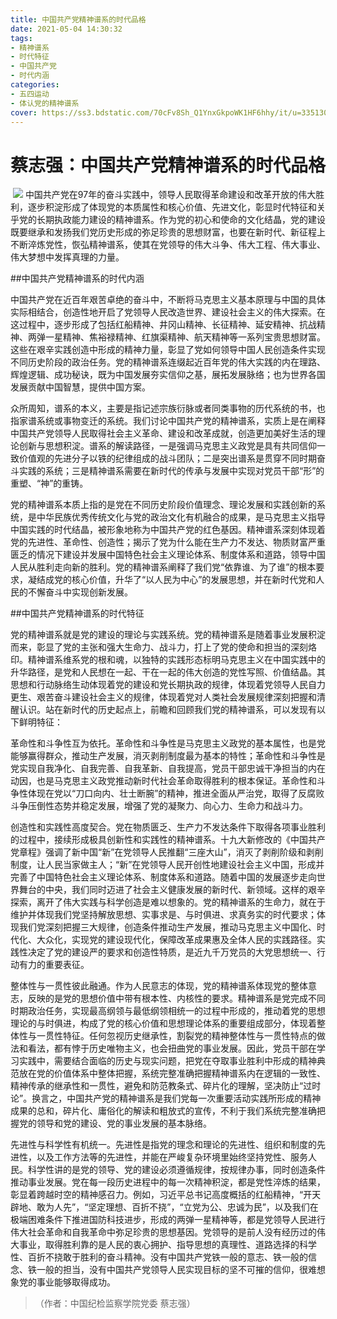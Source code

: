 ```yaml
---
title: 中国共产党精神谱系的时代品格
date: 2021-05-04 14:30:32
tags:
- 精神谱系
- 时代特征
- 中国共产党
- 时代内涵
categories:
- 五四运动
- 体认党的精神谱系
cover: https://ss3.bdstatic.com/70cFv8Sh_Q1YnxGkpoWK1HF6hhy/it/u=3351308256,348753009&fm=11&gp=0.jpg
---
```


# 蔡志强：中国共产党精神谱系的时代品格

​		![](中国共产党精神谱系的时代品格.jpg)
		中国共产党在97年的奋斗实践中，领导人民取得革命建设和改革开放的伟大胜利，逐步积淀形成了体现党的本质属性和核心价值、先进文化，彰显时代特征和关乎党的长期执政能力建设的精神谱系。作为党的初心和使命的文化结晶，党的建设既要继承和发扬我们党历史形成的弥足珍贵的思想财富，也要在新时代、新征程上不断淬炼党性，恢弘精神谱系，使其在党领导的伟大斗争、伟大工程、伟大事业、伟大梦想中发挥真理的力量。	

##中国共产党精神谱系的时代内涵

中国共产党在近百年艰苦卓绝的奋斗中，不断将马克思主义基本原理与中国的具体实际相结合，创造性地开启了党领导人民改造世界、建设社会主义的伟大探索。在这过程中，逐步形成了包括红船精神、井冈山精神、长征精神、延安精神、抗战精神、两弹一星精神、焦裕禄精神、红旗渠精神、航天精神等一系列宝贵思想财富。这些在艰辛实践创造中形成的精神力量，彰显了党如何领导中国人民创造条件实现不同历史阶段的政治任务。党的精神谱系连缀起近百年党的伟大实践的内在理路、辉煌逻辑、成功秘诀，既为中国发展夯实信仰之基，展拓发展脉络；也为世界各国发展贡献中国智慧，提供中国方案。

众所周知，谱系的本义，主要是指记述宗族衍脉或者同类事物的历代系统的书，也指家谱系统或事物变迁的系统。我们讨论中国共产党的精神谱系，实质上是在阐释中国共产党领导人民取得社会主义革命、建设和改革成就，创造更加美好生活的理论创新与思想积淀。谱系的解读路径，一是强调马克思主义政党是具有共同信仰一致价值观的先进分子以铁的纪律组成的战斗团队；二是突出谱系是贯穿不同时期奋斗实践的系统；三是精神谱系需要在新时代的传承与发展中实现对党员干部“形”的重塑、“神”的重铸。

党的精神谱系本质上指的是党在不同历史阶段价值理念、理论发展和实践创新的系统，是中华民族优秀传统文化与党的政治文化有机融合的成果，是马克思主义指导中国实践的时代结晶，被形象地称为中国共产党的红色基因。精神谱系深刻体现着党的先进性、革命性、创造性；揭示了党为什么能在生产力不发达、物质财富严重匮乏的情况下建设并发展中国特色社会主义理论体系、制度体系和道路，领导中国人民从胜利走向新的胜利。党的精神谱系阐释了我们党“依靠谁、为了谁”的根本要求，凝结成党的核心价值，升华了“以人民为中心”的发展思想，并在新时代党和人民的不懈奋斗中实现创新发展。

##中国共产党精神谱系的时代特征

党的精神谱系就是党的建设的理论与实践系统。党的精神谱系是随着事业发展积淀而来，彰显了党的主张和强大生命力、战斗力，打上了党的使命和担当的深刻烙印。精神谱系维系党的根和魂，以独特的实践形态标明马克思主义在中国实践中的升华路径，是党和人民想在一起、干在一起的伟大创造的党性写照、价值结晶。其思想和行动脉络生动体现着党的建设和党长期执政的规律，体现着党领导人民自力更生、艰苦奋斗建设社会主义的规律，体现着党对人类社会发展规律深刻把握和清醒认识。站在新时代的历史起点上，前瞻和回顾我们党的精神谱系，可以发现有以下鲜明特征：

革命性和斗争性互为依托。革命性和斗争性是马克思主义政党的基本属性，也是党能够赢得群众，推动生产发展，消灭剥削制度最为基本的特性；革命性和斗争性是党实现自我净化、自我完善、自我革新、自我提高，党员干部忠诚干净担当的内在动因，也是马克思主义政党推动新时代社会革命取得胜利的根本保证。革命性和斗争性体现在党以“刀口向内、壮士断腕”的精神，推进全面从严治党，取得了反腐败斗争压倒性态势并稳定发展，增强了党的凝聚力、向心力、生命力和战斗力。

创造性和实践性高度契合。党在物质匮乏、生产力不发达条件下取得各项事业胜利的过程中，接续形成极具创新性和实践性的精神谱系。十九大新修改的《中国共产党章程》强调了新中国“新”在党领导人民推翻“三座大山”，消灭了剥削阶级和剥削制度，让人民当家做主人；“新”在党领导人民开创性地建设社会主义中国，形成并完善了中国特色社会主义理论体系、制度体系和道路。随着中国的发展逐步走向世界舞台的中央，我们同时迈进了社会主义健康发展的新时代、新领域。这样的艰辛探索，离开了伟大实践与科学创造是难以想象的。党的精神谱系的生命力，就在于维护并体现我们党坚持解放思想、实事求是、与时俱进、求真务实的时代要求；体现我们党深刻把握三大规律，创造条件推动生产发展，推动马克思主义中国化、时代化、大众化，实现党的建设现代化，保障改革成果惠及全体人民的实践路径。实践性决定了党的建设严的要求和创造性特质，是近九千万党员的大党思想统一、行动有力的重要表征。

整体性与一贯性彼此融通。作为人民意志的体现，党的精神谱系体现党的整体意志，反映的是党的思想价值中带有根本性、内核性的要求。精神谱系是党完成不同时期政治任务，实现最高纲领与最低纲领相统一的过程中形成的，推动着党的思想理论的与时俱进，构成了党的核心价值和思想理论体系的重要组成部分，体现着整体性与一贯性特征。任何忽视历史继承性，割裂党的精神整体性与一贯性特点的做法和看法，都有悖于历史唯物主义，也会扭曲党的事业发展。因此，党员干部在学习实践中，需要结合面临的历史与现实问题，把党在夺取事业胜利中形成的精神典范放在党的价值体系中整体把握，系统完整准确把握精神谱系内在逻辑的一致性、精神传承的继承性和一贯性，避免和防范教条式、碎片化的理解，坚决防止“过时论”。换言之，中国共产党的精神谱系是我们党每一次重要活动实践所形成的精神成果的总和，碎片化、庸俗化的解读和粗放式的宣传，不利于我们系统完整准确把握党的领导和党的建设、党的事业发展的基本脉络。

先进性与科学性有机统一。先进性是指党的理念和理论的先进性、组织和制度的先进性，以及工作方法等的先进性，并能在严峻复杂环境里始终坚持党性、服务人民。科学性讲的是党的领导、党的建设必须遵循规律，按规律办事，同时创造条件推动事业发展。党在每一段历史进程中的每一次精神积淀，都是党性淬炼的结果，彰显着跨越时空的精神感召力。例如，习近平总书记高度概括的红船精神，“开天辟地、敢为人先”，“坚定理想、百折不挠”，“立党为公、忠诚为民”，以及我们在极端困难条件下推进国防科技进步，形成的两弹一星精神等，都是党领导人民进行伟大社会革命和自我革命中弥足珍贵的思想基因。党领导的是前人没有经历过的伟大事业，取得胜利靠的是人民的衷心拥护、指导思想的真理性、道路选择的科学性、百折不挠敢于胜利的奋斗精神。没有中国共产党铁一般的意志、铁一般的信念、铁一般的担当，没有中国共产党领导人民实现目标的坚不可摧的信仰，很难想象党的事业能够取得成功。

> （作者：中国纪检监察学院党委 蔡志强）